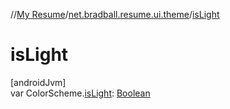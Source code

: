 //[My Resume](../../index.md)/[net.bradball.resume.ui.theme](index.md)/[isLight](is-light.md)

# isLight

[androidJvm]\
var ColorScheme.[isLight](is-light.md): [Boolean](https://kotlinlang.org/api/latest/jvm/stdlib/kotlin/-boolean/index.html)
